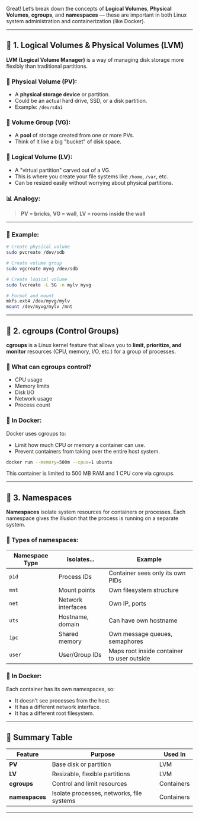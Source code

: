 Great! Let’s break down the concepts of **Logical Volumes**, **Physical Volumes**, **cgroups**, and **namespaces** — these are important in both Linux system administration and containerization (like Docker).

---

## 🔸 1. **Logical Volumes & Physical Volumes (LVM)**

**LVM (Logical Volume Manager)** is a way of managing disk storage more flexibly than traditional partitions.

### 🔹 Physical Volume (PV):

* A **physical storage device** or partition.
* Could be an actual hard drive, SSD, or a disk partition.
* Example: `/dev/sda1`

### 🔹 Volume Group (VG):

* A **pool** of storage created from one or more PVs.
* Think of it like a big "bucket" of disk space.

### 🔹 Logical Volume (LV):

* A "virtual partition" carved out of a VG.
* This is where you create your file systems like `/home`, `/var`, etc.
* Can be resized easily without worrying about physical partitions.

### 📊 Analogy:

> **PV = bricks**, **VG = wall**, **LV = rooms inside the wall**

---

### 🧱 Example:

```bash
# Create physical volume
sudo pvcreate /dev/sdb

# Create volume group
sudo vgcreate myvg /dev/sdb

# Create logical volume
sudo lvcreate -L 5G -n mylv myvg

# Format and mount
mkfs.ext4 /dev/myvg/mylv
mount /dev/myvg/mylv /mnt
```

---

## 🔸 2. **cgroups (Control Groups)**

**cgroups** is a Linux kernel feature that allows you to **limit, prioritize, and monitor** resources (CPU, memory, I/O, etc.) for a group of processes.

### 🔹 What can cgroups control?

* CPU usage
* Memory limits
* Disk I/O
* Network usage
* Process count

### 🔹 In Docker:

Docker uses cgroups to:

* Limit how much CPU or memory a container can use.
* Prevent containers from taking over the entire host system.

```bash
docker run --memory=500m --cpus=1 ubuntu
```

This container is limited to 500 MB RAM and 1 CPU core via cgroups.

---

## 🔸 3. **Namespaces**

**Namespaces** isolate system resources for containers or processes. Each namespace gives the illusion that the process is running on a separate system.

### 🔹 Types of namespaces:

| Namespace Type | Isolates...        | Example                                    |
| -------------- | ------------------ | ------------------------------------------ |
| `pid`          | Process IDs        | Container sees only its own PIDs           |
| `mnt`          | Mount points       | Own filesystem structure                   |
| `net`          | Network interfaces | Own IP, ports                              |
| `uts`          | Hostname, domain   | Can have own hostname                      |
| `ipc`          | Shared memory      | Own message queues, semaphores             |
| `user`         | User/Group IDs     | Maps root inside container to user outside |

### 🔹 In Docker:

Each container has its own namespaces, so:

* It doesn’t see processes from the host.
* It has a different network interface.
* It has a different root filesystem.

---

## 🧠 Summary Table

| Feature        | Purpose                                   | Used In    |
| -------------- | ----------------------------------------- | ---------- |
| **PV**         | Base disk or partition                    | LVM        |
| **LV**         | Resizable, flexible partitions            | LVM        |
| **cgroups**    | Control and limit resources               | Containers |
| **namespaces** | Isolate processes, networks, file systems | Containers |

---
